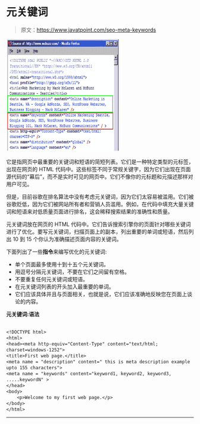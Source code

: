 # 元关键词

> 原文：<https://www.javatpoint.com/seo-meta-keywords>

![SEO Meta keywords](img/5981c1afda2ddc64da28c20d0cae6ad9.png)

它是指网页中最重要的关键词和短语的简短列表。它们是一种特定类型的元标签，出现在网页的 HTML 代码中。这些标签不同于常规关键字，因为它们出现在页面源代码的“幕后”，而不是实时可见的网页中。它们不像你的元标题和元描述那样对用户可见。

但是，目前谷歌在排名算法中没有考虑元关键词，因为它们太容易被滥用。它们被谷歌贬低，因为它们被网站所有者和营销人员滥用。例如，在代码中填充大量关键词和短语来对低质量页面进行排名，这会稀释搜索结果的准确性和质量。

元关键词放在网页的 HTML 代码中。它们告诉搜索引擎你的页面针对哪些关键词进行了优化。要写元关键词，扫描页面上的副本，列出重要的单词或短语，然后列出 10 到 15 个你认为准确描述页面内容的关键词。

下面列出了一些**指令**来编写优化的元关键词:

*   单个页面最多使用十到十五个元关键词。
*   用逗号分隔元关键词，不要在它们之间留有空格。
*   不要重复任何元关键词或短语。
*   在元关键词列表的开头加入最重要的单词。
*   它们应该具体并且与页面相关，也就是说，它们应该准确地反映您在页面上谈论的内容。

**元关键词:语法**

```

<!DOCTYPE html>  
<html>
<head><meta http-equiv="Content-Type" content="text/html; charset=windows-1252">
<title>First web page.</title>
<meta name = "description" content=" this is meta description example upto 155 characters">
<meta name = "keywords" content="keyword1, keyword2, keyword3, .....keywordN" >
</head>  
<body>  
    <p>Welcome to my first web page.</p>  
</body>  
</html>

```

* * *